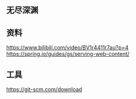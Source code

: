 ## 无尽深渊

## 资料
https://www.bilibili.com/video/BV1r4411r7au?p=4
https://spring.io/guides/gs/serving-web-content/

## 工具
https://git-scm.com/download